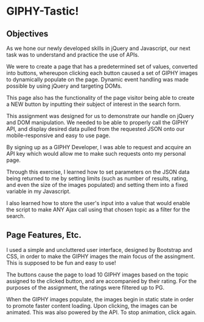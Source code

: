 # GIPHY-Tastic!

## Objectives

As we hone our newly developed skills in jQuery and Javascript, our next task was to understand and practice the use of APIs.

We were to create a page that has a predetermined set of values, converted into buttons, whereupon clicking each button caused a set of GIPHY images to dynamically populate on the page. Dynamic event handling was made possible by using jQuery and targeting DOMs. 

This page also has the functionality of the page visitor being able to create a NEW button by inputting their subject of interest in the search form.

This assignment was designed for us to demonstrate our handle on jQuery and DOM manipulation. We needed to be able to properly call the GIPHY API, and display desired data pulled from the requested JSON onto our mobile-responsive and easy to use page.

By signing up as a GIPHY Developer, I was able to request and acquire an API key which would allow me to make such requests onto my personal page.

Through this exercise, I learned how to set parameters on the JSON data being returned to me by setting limits (such as number of results, rating, and even the size of the images populated) and setting them into a fixed variable in my Javascript. 

I also learned how to store the user's input into a value that would enable the script to make ANY Ajax call using that chosen topic as a filter for the search.


## Page Features, Etc.

I used a simple and uncluttered user interface, designed by Bootstrap and CSS, in order to make the GIPHY images the main focus of the assingment. This is supposed to be fun and easy to use!

The buttons cause the page to load 10 GIPHY images based on the topic assigned to the clicked button, and are accompanied by their rating. For the purposes of the assignment, the ratings were filtered up to PG.

When the GIPHY images populate, the images begin in static state in order to promote faster content loading. Upon clicking, the images can be animated. This was also powered by the API. To stop animation, click again. 